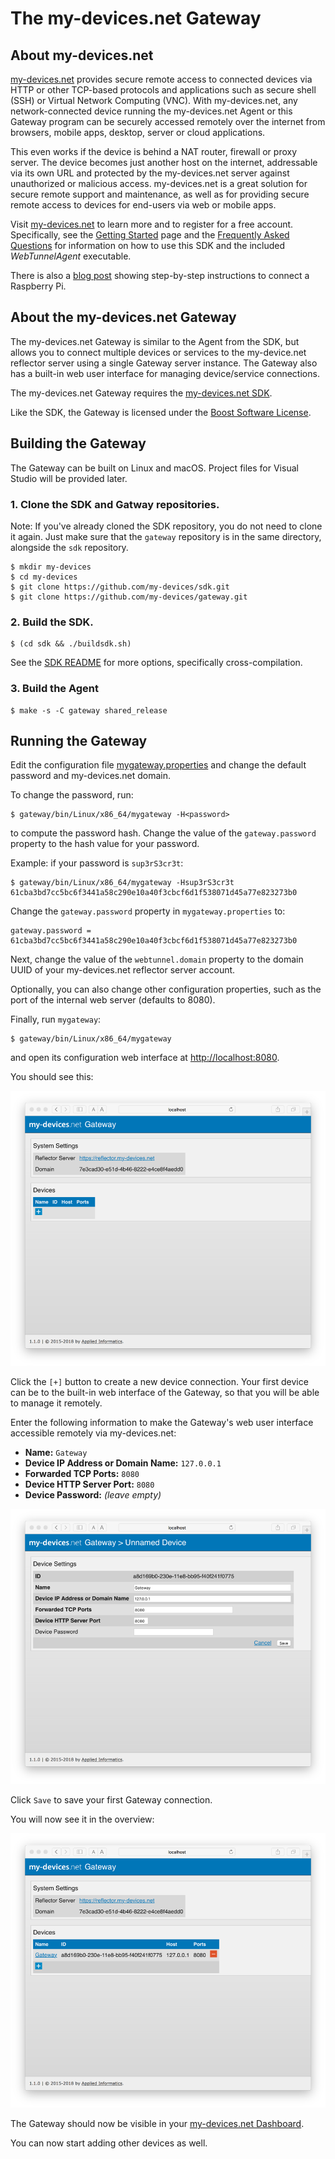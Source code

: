 # The my-devices.net Gateway

## About my-devices.net

[my-devices.net](http://www.my-devices.net) provides secure remote access to connected devices
via HTTP or other TCP-based protocols and applications such as secure shell (SSH) or
Virtual Network Computing (VNC). With my-devices.net, any network-connected device
running the my-devices.net Agent or this Gateway program can be securely accessed remotely over the
internet from browsers, mobile apps, desktop, server or cloud applications.

This even works if the device is behind a NAT router, firewall or proxy server.
The device becomes just another host on the internet, addressable via its own URL and
protected by the my-devices.net server against unauthorized or malicious access.
my-devices.net is a great solution for secure remote support and maintenance,
as well as for providing secure remote access to devices for end-users via web or
mobile apps.

Visit [my-devices.net](http://www.my-devices.net) to learn more and to register for a free account.
Specifically, see the [Getting Started](http://www.my-devices.net/getstarted.html) page and the
[Frequently Asked Questions](http://www.my-devices.net/learnmore.html) for
information on how to use this SDK and the included *WebTunnelAgent* executable.

There is also a [blog post](http://www.appinf.com/blog/?p=257) showing step-by-step instructions to connect a Raspberry Pi.


## About the my-devices.net Gateway

The my-devices.net Gateway is similar to the Agent from the SDK, but allows you to
connect multiple devices or services to the my-device.net reflector server using
a single Gateway server instance. The Gateway also has a built-in web user interface
for managing device/service connections.

The my-devices.net Gateway requires the [my-devices.net SDK](https://github.com/my-devices/sdk).

Like the SDK, the Gateway is licensed under the [Boost Software License](https://spdx.org/licenses/BSL-1.0).


## Building the Gateway

The Gateway can be built on Linux and macOS. Project files for Visual Studio will be
provided later.

### 1. Clone the SDK and Gatway repositories.

Note: If you've already cloned the SDK repository, you do not need to clone it again. Just make sure
that the `gateway` repository is in the same directory, alongside the `sdk` repository.

```
$ mkdir my-devices
$ cd my-devices
$ git clone https://github.com/my-devices/sdk.git
$ git clone https://github.com/my-devices/gateway.git
```

### 2. Build the SDK.

```
$ (cd sdk && ./buildsdk.sh)
```

See the [SDK README](https://github.com/my-devices/sdk/blob/master/README.md) for
more options, specifically cross-compilation.

### 3. Build the Agent

```
$ make -s -C gateway shared_release
```

## Running the Gateway

Edit the configuration file [mygateway.properties](mygateway.properties) and change the default password
and my-devices.net domain.

To change the password, run:

```
$ gateway/bin/Linux/x86_64/mygateway -H<password>
```

to compute the password hash. Change the value of the `gateway.password` property
to the hash value for your password.

Example: if your password is `sup3rS3cr3t`:

```
$ gateway/bin/Linux/x86_64/mygateway -Hsup3rS3cr3t
61cba3bd7cc5bc6f3441a58c290e10a40f3cbcf6d1f538071d45a77e823273b0
```

Change the `gateway.password` property in `mygateway.properties` to:

```
gateway.password = 61cba3bd7cc5bc6f3441a58c290e10a40f3cbcf6d1f538071d45a77e823273b0
```

Next, change the value of the `webtunnel.domain` property to the domain UUID of your
my-devices.net reflector server account.

Optionally, you can also change other configuration properties, such as the
port of the internal web server (defaults to 8080).

Finally, run `mygateway`:

```
$ gateway/bin/Linux/x86_64/mygateway
```

and open its configuration web interface at
[http://localhost:8080](http://localhost:8080).

You should see this:

![Gateway Web User Interface - First Start][browser1]

Click the `[+]` button to create a new device connection. Your first device
can be to the built-in web interface of the Gateway, so that you will be able
to manage it remotely.

Enter the following information to make the Gateway's web user interface accessible remotely
via my-devices.net:

  - **Name:** `Gateway`
  - **Device IP Address or Domain Name:** `127.0.0.1`
  - **Forwarded TCP Ports:** `8080`
  - **Device HTTP Server Port:** `8080`
  - **Device Password:** *(leave empty)*

![Gateway Web User Interface - Add Device][browser2]

Click `Save` to save your first Gateway connection.

You will now see it in the overview:

![Gateway Web User Interface - Device Added][browser3]

The Gateway should now be visible in your [my-devices.net Dashboard](https://reflector.my-devices.net).

You can now start adding other devices as well.


[browser1]: doc/images/browser1.png "Gateway Web User Interface - First Start"
[browser2]: doc/images/browser2.png "Gateway Web User Interface - Add Device"
[browser3]: doc/images/browser3.png "Gateway Web User Interface - Device Added"
